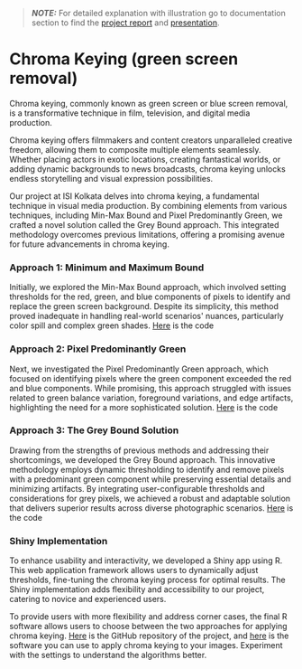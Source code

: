 > **_NOTE:_** For detailed explanation with illustration go to documentation section to find the [project report](https://github.com/amansingh2116/chroma_keying/blob/main/documentation/chroma_keying_report.pdf) and [presentation](https://github.com/amansingh2116/chroma_keying/blob/main/documentation/CHROMA-KEYING_presentation.pdf).

# Chroma Keying (green screen removal)
Chroma keying, commonly known as green screen or blue screen removal, is a transformative technique in film, television, and digital media production.

Chroma keying offers filmmakers and content creators unparalleled creative freedom, allowing them to composite multiple elements seamlessly. Whether placing actors in exotic locations, creating fantastical worlds, or adding dynamic backgrounds to news broadcasts, chroma keying unlocks endless storytelling and visual expression possibilities.

Our project at ISI Kolkata delves into chroma keying, a fundamental technique in visual media production. By combining elements from various techniques, including Min-Max Bound and Pixel Predominantly Green, we crafted a novel solution called the Grey Bound approach. This integrated methodology overcomes previous limitations, offering a promising avenue for future advancements in chroma keying.

### Approach 1: Minimum and Maximum Bound

Initially, we explored the Min-Max Bound approach, which involved setting thresholds for the red, green, and blue components of pixels to identify and replace the green screen background. Despite its simplicity, this method proved inadequate in handling real-world scenarios' nuances, particularly color spill and complex green shades.
[Here](https://github.com/amansingh2116/chroma_keying/blob/main/code/Approach_1.R) is the code

### Approach 2: Pixel Predominantly Green

Next, we investigated the Pixel Predominantly Green approach, which focused on identifying pixels where the green component exceeded the red and blue components. While promising, this approach struggled with issues related to green balance variation, foreground variations, and edge artifacts, highlighting the need for a more sophisticated solution.
[Here](https://github.com/amansingh2116/chroma_keying/blob/main/code/Approach_2.R) is the code

### Approach 3: The Grey Bound Solution

Drawing from the strengths of previous methods and addressing their shortcomings, we developed the Grey Bound approach. This innovative methodology employs dynamic thresholding to identify and remove pixels with a predominant green component while preserving essential details and minimizing artifacts. By integrating user-configurable thresholds and considerations for grey pixels, we achieved a robust and adaptable solution that delivers superior results across diverse photographic scenarios.
[Here](https://github.com/amansingh2116/chroma_keying/blob/main/code/Approach_3.R) is the code

### Shiny Implementation

To enhance usability and interactivity, we developed a Shiny app using R. This web application framework allows users to dynamically adjust thresholds, fine-tuning the chroma keying process for optimal results. The Shiny implementation adds flexibility and accessibility to our project, catering to novice and experienced users.

To provide users with more flexibility and address corner cases, the final R software allows users to choose between the two approaches for applying chroma keying. [Here](https://github.com/amansingh2116/chroma_keying) is the GitHub repository of the project, and [here](https://amansingh2116.shinyapps.io/akmc/) is the software you can use to apply chroma keying to your images. Experiment with the settings to understand the algorithms better.
